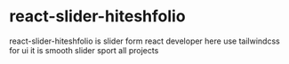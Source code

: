 # react-slider-hiteshfolio
react-slider-hiteshfolio is slider form react developer here use tailwindcss for ui it is smooth slider sport all projects
